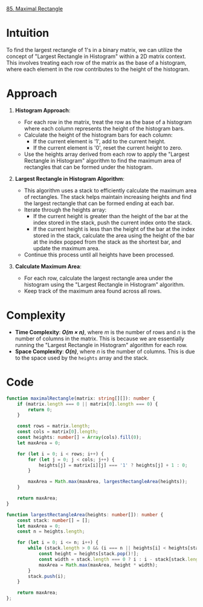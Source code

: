 [85. Maximal Rectangle](https://leetcode.com/problems/maximal-rectangle/)

# Intuition
To find the largest rectangle of 1's in a binary matrix, we can utilize the concept of "Largest Rectangle in Histogram" within a 2D matrix context. This involves treating each row of the matrix as the base of a histogram, where each element in the row contributes to the height of the histogram.

# Approach
1. **Histogram Approach**:
   - For each row in the matrix, treat the row as the base of a histogram where each column represents the height of the histogram bars.
   - Calculate the height of the histogram bars for each column:
     - If the current element is '1', add to the current height.
     - If the current element is '0', reset the current height to zero.
   - Use the heights array derived from each row to apply the "Largest Rectangle in Histogram" algorithm to find the maximum area of rectangles that can be formed under the histogram.

2. **Largest Rectangle in Histogram Algorithm**:
   - This algorithm uses a stack to efficiently calculate the maximum area of rectangles. The stack helps maintain increasing heights and find the largest rectangle that can be formed ending at each bar.
   - Iterate through the heights array:
     - If the current height is greater than the height of the bar at the index stored in the stack, push the current index onto the stack.
     - If the current height is less than the height of the bar at the index stored in the stack, calculate the area using the height of the bar at the index popped from the stack as the shortest bar, and update the maximum area.
   - Continue this process until all heights have been processed.

3. **Calculate Maximum Area**:
   - For each row, calculate the largest rectangle area under the histogram using the "Largest Rectangle in Histogram" algorithm.
   - Keep track of the maximum area found across all rows.

# Complexity
- **Time Complexity**: ***O(m × n)***, where *m* is the number of rows and *n* is the number of columns in the matrix. This is because we are essentially running the "Largest Rectangle in Histogram" algorithm for each row.
- **Space Complexity**: ***O(n)***, where *n* is the number of columns. This is due to the space used by the `heights` array and the stack.

# Code
```typescript
function maximalRectangle(matrix: string[][]): number {
    if (matrix.length === 0 || matrix[0].length === 0) {
        return 0;
    }

    const rows = matrix.length;
    const cols = matrix[0].length;
    const heights: number[] = Array(cols).fill(0);
    let maxArea = 0;

    for (let i = 0; i < rows; i++) {
        for (let j = 0; j < cols; j++) {
            heights[j] = matrix[i][j] === '1' ? heights[j] + 1 : 0;
        }

        maxArea = Math.max(maxArea, largestRectangleArea(heights));
    }

    return maxArea;
}

function largestRectangleArea(heights: number[]): number {
    const stack: number[] = [];
    let maxArea = 0;
    const n = heights.length;

    for (let i = 0; i <= n; i++) {
        while (stack.length > 0 && (i === n || heights[i] < heights[stack[stack.length - 1]])) {
            const height = heights[stack.pop()!];
            const width = stack.length === 0 ? i : i - stack[stack.length - 1] - 1;
            maxArea = Math.max(maxArea, height * width);
        }
        stack.push(i);
    }

    return maxArea;
};

```